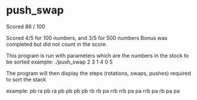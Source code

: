 # push_swap
Scored 86 / 100

Scored 4/5 for 100 numbers, and 3/5 for 500 numbers
Bonus was completed but did not count in the score.

This program is run with parameters which are the numbers in the stock to be sorted 
example: ./push_swap 2 3 1 4  0 5

The program will then display the steps (rotations, swaps, pushes) required to sort the stack

example:
pb
ra
pb
ra
pb
pb
pb
pb
rb
rb
pa
rrb
rrb
pa
pa
rrb
pa
rb
pa
pa
